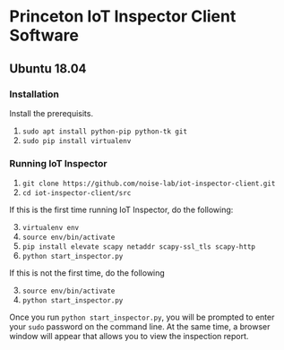 # Princeton IoT Inspector Client Software

## Ubuntu 18.04

### Installation

Install the prerequisits.

1. `sudo apt install python-pip python-tk git`
2. `sudo pip install virtualenv`

### Running IoT Inspector

1. `git clone https://github.com/noise-lab/iot-inspector-client.git`
2. `cd iot-inspector-client/src`

If this is the first time running IoT Inspector, do the following:

3. `virtualenv env`
4. `source env/bin/activate`
5. `pip install elevate scapy netaddr scapy-ssl_tls scapy-http`
6. `python start_inspector.py`

If this is not the first time, do the following

3. `source env/bin/activate`
4. `python start_inspector.py`

Once you run `python start_inspector.py`, you will be prompted to enter your `sudo` password on the command line. At the same time, a browser window will appear that allows you to view the inspection report.
